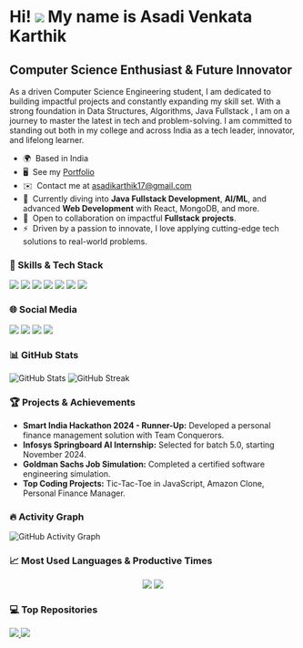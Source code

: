 Hi! ![](https://user-images.githubusercontent.com/18350557/176309783-0785949b-9127-417c-8b55-ab5a4333674e.gif) My name is Asadi Venkata Karthik
==================================================================================================================================

Computer Science Enthusiast & Future Innovator
----------------------------------------------
As a driven Computer Science Engineering student, I am dedicated to building impactful projects and constantly expanding my skill set. With a strong foundation in Data Structures, Algorithms, Java Fullstack , I am on a journey to master the latest in tech and problem-solving. I am committed to standing out both in my college and across India as a tech leader, innovator, and lifelong learner.

* 🌍  Based in India
* 🖥️  See my [Portfolio](https://asadikarthik.github.io/my-portfolio/) 
* ✉️  Contact me at [asadikarthik17@gmail.com](mailto:asadikarthik17@gmail.com)
* 🧠  Currently diving into **Java Fullstack Development**, **AI/ML**, and advanced **Web Development** with React, MongoDB, and more.
* 🤝  Open to collaboration on impactful **Fullstack**  **projects**.
* ⚡  Driven by a passion to innovate, I love applying cutting-edge tech solutions to real-world problems.

### 🚀 Skills & Tech Stack
<p align="left">
  <img src="https://img.shields.io/badge/Java-ED8B00?style=for-the-badge&logo=java&logoColor=white" />
  <img src="https://img.shields.io/badge/Python-3776AB?style=for-the-badge&logo=python&logoColor=white" />
  <img src="https://img.shields.io/badge/HTML5-E34F26?style=for-the-badge&logo=html5&logoColor=white" />
  <img src="https://img.shields.io/badge/CSS3-1572B6?style=for-the-badge&logo=css3&logoColor=white" />
  <img src="https://img.shields.io/badge/JavaScript-F7DF1E?style=for-the-badge&logo=javascript&logoColor=black" />
  <img src="https://img.shields.io/badge/MySQL-005C84?style=for-the-badge&logo=mysql&logoColor=white" />
  <img src="https://img.shields.io/badge/Git-F05032?style=for-the-badge&logo=git&logoColor=white" />
</p>

### 🌐 Social Media
<p align="left">
  <a href="https://github.com/asadikarthik" target="_blank"><img src="https://img.shields.io/badge/GitHub-100000?style=for-the-badge&logo=github&logoColor=white"/></a>
  <a href="https://www.linkedin.com/in/asadi-karthik/" target="_blank"><img src="https://img.shields.io/badge/LinkedIn-0077B5?style=for-the-badge&logo=linkedin&logoColor=white" /></a>
  <a href="https://www.instagram.com/itz.karthik._" target="_blank"><img src="https://img.shields.io/badge/Instagram-E4405F?style=for-the-badge&logo=instagram&logoColor=white" /></a>
  <a href="https://x.com/asadikarthik" target="_blank"><img src="https://img.shields.io/badge/Twitter-1DA1F2?style=for-the-badge&logo=twitter&logoColor=white" /></a>
</p>


### 📊 GitHub Stats
<p align="left">
  <img src="https://github-readme-stats.vercel.app/api?username=asadikarthik&show_icons=true&theme=algolia" alt="GitHub Stats"/>
  <img src="https://github-readme-streak-stats.herokuapp.com/?user=asadikarthik&theme=algolia" alt="GitHub Streak"/>
</p>

### 🏆 Projects & Achievements
- **Smart India Hackathon 2024 - Runner-Up:** Developed a personal finance management solution with Team Conquerors.
- **Infosys Springboard AI Internship:** Selected for batch 5.0, starting November 2024.
- **Goldman Sachs Job Simulation:** Completed a certified software engineering simulation.
- **Top Coding Projects:** Tic-Tac-Toe in JavaScript, Amazon Clone, Personal Finance Manager.

### 🔥 Activity Graph
![GitHub Activity Graph](https://github-readme-activity-graph.vercel.app/graph?username=asadikarthik&theme=react-dark)

### 📈 Most Used Languages & Productive Times
<p align="center">
  <img src="https://github-profile-summary-cards.vercel.app/api/cards/most-commit-language?username=asadikarthik&theme=algolia" />
  <img src="https://github-profile-summary-cards.vercel.app/api/cards/productive-time?username=asadikarthik&theme=algolia" />
</p>

### 💻 Top Repositories
<a href="https://github.com/asadikarthik/PersonalFinanceManager">
  <img src="https://github-readme-stats.vercel.app/api/pin/?username=asadikarthik&repo=PersonalFinanceManager&theme=algolia" />
</a>
<a href="https://github.com/asadikarthik/AmazonClone">
  <img src="https://github-readme-stats.vercel.app/api/pin/?username=asadikarthik&repo=AmazonClone&theme=algolia" />
</a>

